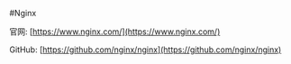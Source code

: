 #Nginx

官网: [https://www.nginx.com/](https://www.nginx.com/)

GitHub: [https://github.com/nginx/nginx](https://github.com/nginx/nginx)








